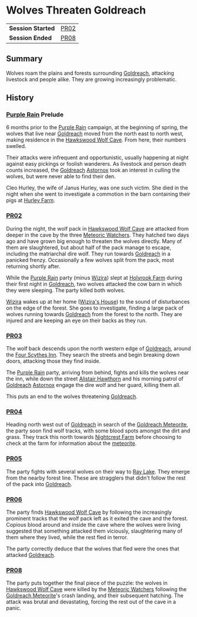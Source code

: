 # Wolves Threaten Goldreach

|||
| --- | --- |
| **Session Started** | [PR02](../../sessions/PR02.md) | storyline.2
| **Session Ended** | [PR08](../../sessions/PR08.md) |

## Summary

Wolves roam the plains and forests surrounding [Goldreach](../../civilisations/kingdom-of-astor/SETTLEMENTS/GOLDREACH/README.md), attacking livestock and people alike. They are growing increasingly problematic.

## History

### [Purple Rain](../../campaigns/C1-purple-rain.md) Prelude

6 months prior to the [Purple Rain](../../campaigns/C1-purple-rain.md) campaign, at the beginning of spring, the wolves that live near [Goldreach](../../civilisations/kingdom-of-astor/SETTLEMENTS/GOLDREACH/README.md) moved from the north east to north west, making residence in the [Hawkswood Wolf Cave](../../civilisations/kingdom-of-astor/SETTLEMENTS/GOLDREACH/hawkswood-wolf-cave.md). From here, their numbers swelled.

Their attacks were infrequent and opportunistic, usually happening at night against easy pickings or foolish wanderers. As livestock and person death counts increased, the [Goldreach](../../civilisations/kingdom-of-astor/SETTLEMENTS/GOLDREACH/README.md) [Astornox](../../organisations/astornox/astornox.md) took an interest in culling the wolves, but were never able to find their den.

Cleo Hurley, the wife of Janus Hurley, was one such victim. She died in the night when she went to investigate a commotion in the barn containing their pigs at [Hurley Farm](../../civilisations/kingdom-of-astor/SETTLEMENTS/GOLDREACH/hurley-farm.md).

### [PR02](../../sessions/PR02.md)

During the night, the wolf pack in [Hawkswood Wolf Cave](../../civilisations/kingdom-of-astor/SETTLEMENTS/GOLDREACH/hawkswood-wolf-cave.md) are attacked from deeper in the cave by the three [Meteoric Watchers](../../creatures/meteoric-watcher.md). They hatched two days ago and have grown big enough to threaten the wolves directly. Many of them are slaughtered, but about half of the pack manage to escape, including the matriarchal dire wolf. They run towards [Goldreach](../../civilisations/kingdom-of-astor/SETTLEMENTS/GOLDREACH/README.md) in a panicked frenzy. Occasionally a few wolves split from the pack, most returning shortly after.

While the [Purple Rain](../../campaigns/C1-purple-rain.md) party (minus [Wizira](../../characters/wizira.md)) slept at [Holyrook Farm](../../civilisations/kingdom-of-astor/SETTLEMENTS/GOLDREACH/holyrook-farm.md) during their first night in [Goldreach](../../civilisations/kingdom-of-astor/SETTLEMENTS/GOLDREACH/README.md), two wolves attacked the cow barn in which they were sleeping. The party killed both wolves.

[Wizira](../../characters/wizira.md) wakes up at her home ([Wizira's House](../../civilisations/kingdom-of-astor/SETTLEMENTS/GOLDREACH/wiziras-house.md)) to the sound of disturbances on the edge of the forest. She goes to investigate, finding a large pack of wolves running towards [Goldreach](../../civilisations/kingdom-of-astor/SETTLEMENTS/GOLDREACH/README.md) from the forest to the north. They are injured and are keeping an eye on their backs as they run.

### [PR03](../../sessions/PR03.md)

The wolf back descends upon the north western edge of [Goldreach](../../civilisations/kingdom-of-astor/SETTLEMENTS/GOLDREACH/README.md), around the [Four Scythes Inn](../../civilisations/kingdom-of-astor/SETTLEMENTS/GOLDREACH/four-scythes-inn.md). They search the streets and begin breaking down doors, attacking those they find inside.

The [Purple Rain](../../campaigns/C1-purple-rain.md) party, arriving from behind, fights and kills the wolves near the inn, while down the street [Alistair Hawthorn](../../characters/alistair-hawthorn.md) and his morning patrol of [Goldreach](../../civilisations/kingdom-of-astor/SETTLEMENTS/GOLDREACH/README.md) [Astornox](../../organisations/astornox/astornox.md) engage the dire wolf and her guard, killing them all.

This puts an end to the wolves threatening [Goldreach](../../civilisations/kingdom-of-astor/SETTLEMENTS/GOLDREACH/README.md).

### [PR04](../../sessions/PR04.md)

Heading north west out of [Goldreach](../../civilisations/kingdom-of-astor/SETTLEMENTS/GOLDREACH/README.md) in search of the [Goldreach Meteorite](../../items/meteoric/meteorites/goldreach-meteorite.md), the party soon find wolf tracks, with some blood spots amongst the dirt and grass. They track this north towards [Nightcrest Farm](../../civilisations/kingdom-of-astor/SETTLEMENTS/GOLDREACH/nightcrest-farm.md) before choosing to check at the farm for information about the [meteorite](../../items/meteoric/meteorite.md).

### [PR05](../../sessions/PR05.md)

The party fights with several wolves on their way to [Ray Lake](../../civilisations/kingdom-of-astor/SETTLEMENTS/GOLDREACH/ray-lake.md). They emerge from the nearby forest line. These are stragglers that didn't follow the rest of the pack into [Goldreach](../../civilisations/kingdom-of-astor/SETTLEMENTS/GOLDREACH/README.md).

### [PR06](../../sessions/PR06.md)

The party finds [Hawkswood Wolf Cave](../../civilisations/kingdom-of-astor/SETTLEMENTS/GOLDREACH/hawkswood-wolf-cave.md) by following the increasingly prominent tracks that the wolf pack left as it exited the cave and the forest. Copious blood around and inside the cave where the wolves were living suggested that something attacked them viciously, slaughtering many of them where they lived, while the rest fled in terror.

The party correctly deduce that the wolves that fled were the ones that attacked [Goldreach](../../civilisations/kingdom-of-astor/SETTLEMENTS/GOLDREACH/README.md).

### [PR08](../../sessions/PR08.md)

The party puts together the final piece of the puzzle: the wolves in [Hawkswood Wolf Cave](../../civilisations/kingdom-of-astor/SETTLEMENTS/GOLDREACH/hawkswood-wolf-cave.md) were killed by the [Meteoric Watchers](../../creatures/meteoric-watcher.md) following the [Goldreach Meteorite](../../items/meteoric/meteorites/goldreach-meteorite.md)'s crash landing, and their subsequent hatching. The attack was brutal and devastating, forcing the rest out of the cave in a panic.
